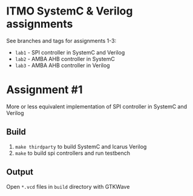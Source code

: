 # ITMO SystemC & Verilog assignments
See branches and tags for assignments 1-3:

* `lab1` - SPI controller in SystemC and Verilog
* `lab2` - AMBA AHB controller in SystemC
* `lab3` - AMBA AHB controller in Verilog

# Assignment #1
More or less equivalent implementation of SPI controller in SystemC and Verilog

## Build
1. `make thirdparty` to build SystemC and Icarus Verilog
2. `make` to build spi controllers and run testbench

## Output
Open `*.vcd` files in `build` directory with GTKWave
